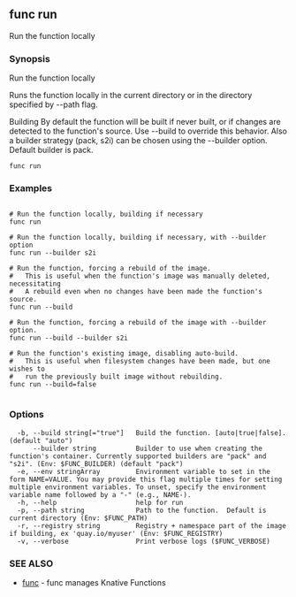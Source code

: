 ## func run

Run the function locally

### Synopsis

Run the function locally

Runs the function locally in the current directory or in the directory
specified by --path flag.

Building
By default the function will be built if never built, or if changes are detected
to the function's source.  Use --build to override this behavior.
Also a builder strategy (pack, s2i) can be chosen using the --builder option.
Default builder is pack.



```
func run
```

### Examples

```

# Run the function locally, building if necessary
func run

# Run the function locally, building if necessary, with --builder option
func run --builder s2i

# Run the function, forcing a rebuild of the image.
#   This is useful when the function's image was manually deleted, necessitating
#   A rebuild even when no changes have been made the function's source.
func run --build

# Run the function, forcing a rebuild of the image with --builder option.
func run --build --builder s2i

# Run the function's existing image, disabling auto-build.
#   This is useful when filesystem changes have been made, but one wishes to
#   run the previously built image without rebuilding.
func run --build=false


```

### Options

```
  -b, --build string[="true"]   Build the function. [auto|true|false]. (default "auto")
      --builder string          Builder to use when creating the function's container. Currently supported builders are "pack" and "s2i". (Env: $FUNC_BUILDER) (default "pack")
  -e, --env stringArray         Environment variable to set in the form NAME=VALUE. You may provide this flag multiple times for setting multiple environment variables. To unset, specify the environment variable name followed by a "-" (e.g., NAME-).
  -h, --help                    help for run
  -p, --path string             Path to the function.  Default is current directory (Env: $FUNC_PATH)
  -r, --registry string         Registry + namespace part of the image if building, ex 'quay.io/myuser' (Env: $FUNC_REGISTRY)
  -v, --verbose                 Print verbose logs ($FUNC_VERBOSE)
```

### SEE ALSO

* [func](func.md)	 - func manages Knative Functions

